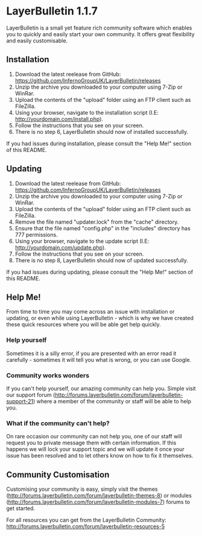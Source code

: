 # LayerBulletin 1.1.7
LayerBulletin is a small yet feature rich community software which enables you to quickly and easily start your own community. It offers great flexibility and easily customisable.
## Installation
1. Download the latest reelease from GitHub: https://github.com/InfernoGroupUK/LayerBulletin/releases
2. Unzip the archive you downloaded to your computer using 7-Zip or WinRar.
3. Upload the contents of the "upload" folder using an FTP client such as FileZilla.
4. Using your browser, navigate to the installation script (I.E: http://yourdomain.com/install.php).
5. Follow the instructions that you see on your screen.
6. There is no step 6, LayerBulletin should now of installed successfully.

If you had issues during installation, please consult the "Help Me!" section of this README.
## Updating
1. Download the latest reelease from GitHub: https://github.com/InfernoGroupUK/LayerBulletin/releases
2. Unzip the archive you downloaded to your computer using 7-Zip or WinRar.
3. Upload the contents of the "upload" folder using an FTP client such as FileZilla.
4. Remove the file named "updater.lock" from the "cache" directory.
5. Ensure that the file named "config.php" in the "includes" directory has 777 permissions.
6. Using your browser, navigate to the update script (I.E: http://yourdomain.com/update.php).
7. Follow the instructions that you see on your screen.
8. There is no step 8, LayerBulletin should now of updated successfully.

If you had issues during updating, please consult the "Help Me!" section of this README.
## Help Me!
From time to time you may come across an issue with installation or updating, or even while using LayerBulletin - which is why we have created these quick resources where you will be able get help quickly.
### Help yourself
Sometimes it is a silly error, if you are presented with an error read it carefully - sometimes it will tell you what is wrong, or you can use Google.
### Community works wonders
If you can't help yourself, our amazing community can help you. Simple visit our support forum (http://forums.layerbulletin.com/forum/layerbulletin-support-21) where a member of the community or staff will be able to help you.
### What if the community can't help?
On rare occasion our community can not help you, one of our staff will request you to private message them with certain information. If this happens we will lock your support topic and we will update it once your issue has been resolved and to let others know on how to fix it themselves.
## Community Customisation
Customising your community is easy, simply visit the themes (http://forums.layerbulletin.com/forum/layerbulletin-themes-8) or modules (http://forums.layerbulletin.com/forum/layerbulletin-modules-7) forums to get started.

For all resources you can get from the LayerBulletin Community: http://forums.layerbulletin.com/forum/layerbulletin-resources-5